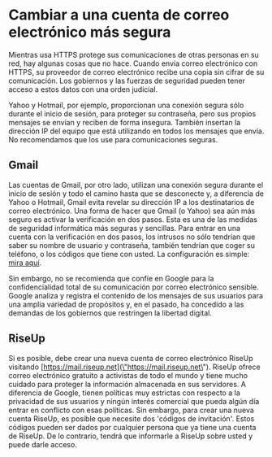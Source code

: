 [Title]: # (Cambiar a una cuenta de correo electrónico más segura)
[Difficulty]: # (Principiante)
[Order]: # (7)

# Cambiar a una cuenta de correo electrónico más segura

Mientras usa HTTPS protege sus comunicaciones de otras personas en su red, hay algunas cosas que no hace. Cuando envía correo electrónico con HTTPS, su proveedor de correo electrónico recibe una copia sin cifrar de su comunicación. Los gobiernos y las fuerzas de seguridad pueden tener acceso a estos datos con una orden judicial.

Yahoo y Hotmail, por ejemplo, proporcionan una conexión segura sólo durante el inicio de sesión, para proteger su contraseña, pero sus propios mensajes se envían y reciben de forma insegura. También insertan la dirección IP del equipo que está utilizando en todos los mensajes que envía. No recomendamos que los use para comunicaciones seguras.

## Gmail

Las cuentas de Gmail, por otro lado, utilizan una conexión segura durante el inicio de sesión y todo el camino hasta que se desconecte y, a diferencia de Yahoo o Hotmail, Gmail evita revelar su dirección IP a los destinatarios de correo electrónico. Una forma de hacer que Gmail (o Yahoo) sea aún más seguro es activar la verificación en dos pasos. Esta es una de las medidas de seguridad informática más seguras y sencillas. Para entrar en una cuenta con la verificación en dos pasos, los intrusos no sólo tendrían que saber su nombre de usuario y contraseña, también tendrían que coger su teléfono, o los códigos que tiene con usted. La configuración es simple: [mira aquí](\"https://support.google.com/accounts/answer/185839?hl=en\").

Sin embargo, no se recomienda que confíe en Google para la confidencialidad total de su comunicación por correo electrónico sensible. Google analiza y registra el contenido de los mensajes de sus usuarios para una amplia variedad de propósitos y, en el pasado, ha concedido a las demandas de los gobiernos que restringen la libertad digital.

## RiseUp

Si es posible, debe crear una nueva cuenta de correo electrónico RiseUp visitando [https://mail.riseup.net](\"https://mail.riseup.net\"). RiseUp ofrece correo electrónico gratuito a activistas de todo el mundo y tiene mucho cuidado para proteger la información almacenada en sus servidores. A diferencia de Google, tienen políticas muy estrictas con respecto a la privacidad de sus usuarios y ningún interés comercial que pueda algún día entrar en conflicto con esas políticas. Sin embargo, para crear una nueva cuenta RiseUp, es posible que necesite dos 'códigos de invitación'. Estos códigos pueden ser dados por cualquier persona que ya tiene una cuenta de RiseUp. De lo contrario, tendrá que informarle a RiseUp sobre usted y puede darle acceso.